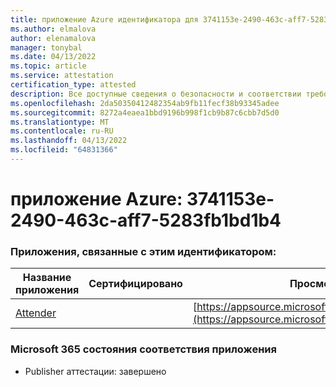 ```yaml
---
title: приложение Azure идентификатора для 3741153e-2490-463c-aff7-5283fb1bd1b4
ms.author: elmalova
author: elenamalova
manager: tonybal
ms.date: 04/13/2022
ms.topic: article
ms.service: attestation
certification_type: attested
description: Все доступные сведения о безопасности и соответствии требованиям для 3741153e-2490-463c-aff7-5283fb1bd1b4.
ms.openlocfilehash: 2da50350412482354ab9fb11fecf38b93345adee
ms.sourcegitcommit: 8272a4eaea1bbd9196b998f1cb9b87c6cbb7d5d0
ms.translationtype: MT
ms.contentlocale: ru-RU
ms.lasthandoff: 04/13/2022
ms.locfileid: "64831366"
---
```

# <a name="azure-app-id-3741153e-2490-463c-aff7-5283fb1bd1b4"></a>приложение Azure: 3741153e-2490-463c-aff7-5283fb1bd1b4


### <a name="apps-associated-with-this-id"></a>Приложения, связанные с этим идентификатором:
| **Название приложения** | **Сертифицировано** | **Просмотр в AppSource** |
|--------------|---------------|-----------------------|
| [Attender](../forward/WA200003856.md) |  | [https://appsource.microsoft.com/product/office/WA200003856](https://appsource.microsoft.com/product/office/WA200003856) |

### <a name="microsoft-365-app-compliance-status"></a>Microsoft 365 состояния соответствия приложения
- Publisher аттестации: завершено
